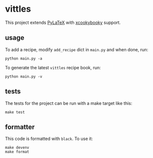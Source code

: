 # vittles

This project extends [PyLaTeX](https://github.com/JelteF/PyLaTeX) with [xcookybooky](https://github.com/SvenHarder/xcookybooky) support.

## usage

To add a recipe, modify `add_recipe` dict in `main.py` and when done, run:

    python main.py -a

To generate the latest `vittles` recipe book, run:

    python main.py -v

## tests

The tests for the project can be run with a make target like this:

    make test

## formatter

This code is formatted with `black`. To use it:

    make devenv
    make format
 
